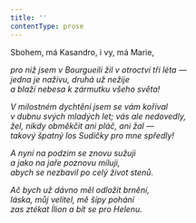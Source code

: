 ```yaml
---
title: ''
contentType: prose
---
```


<section>

Sbohem, má Kasandro, i vy, má Marie,

_pro niž jsem v Bourgueili žil v otroctví tři léta —  
jedna je naživu, druhá už nežije  
a blaží nebesa k zármutku všeho světa!_

</section>

<section>

_V milostném dychtění jsem se vám koříval  
v dubnu svých mladých let; vás ale nedovedly,  
žel, nikdy obměkčit ani pláč, ani žal —  
takový špatný los Sudičky pro mne spředly!_

</section>

<section>

_A nyní na podzim se znovu sužuji  
a jako na jaře poznovu miluji,  
abych se nezbavil po celý život stenů._

</section>

<section>

_Ač bych už dávno měl odložit brnění,  
láska, můj velitel, mě šípy pohání  
zas ztékat Ílion a bít se pro Helenu._

</section>
